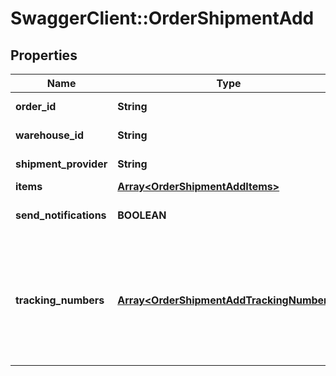 # SwaggerClient::OrderShipmentAdd

## Properties
Name | Type | Description | Notes
------------ | ------------- | ------------- | -------------
**order_id** | **String** | Defines the order for which the shipment will be created | 
**warehouse_id** | **String** | This parameter is used for selecting a warehouse where you need to set/modify a product quantity. | [optional] 
**shipment_provider** | **String** | Defines company name that provide tracking of shipment | [optional] 
**items** | [**Array&lt;OrderShipmentAddItems&gt;**](OrderShipmentAddItems.md) | Defines items in the order that will be shipped | [optional] 
**send_notifications** | **BOOLEAN** | Send notifications to customer after shipment was created | [optional] [default to false]
**tracking_numbers** | [**Array&lt;OrderShipmentAddTrackingNumbers&gt;**](OrderShipmentAddTrackingNumbers.md) | Defines shipment&#39;s tracking numbers that have to be added&lt;/br&gt; How set tracking numbers to appropriate carrier:&lt;ul&gt;&lt;li&gt;tracking_numbers[]&#x3D;a2c.demo1,a2c.demo2 - set default carrier&lt;/li&gt;&lt;li&gt;tracking_numbers[&lt;b&gt;carrier_id&lt;/b&gt;]&#x3D;a2c.demo - set appropriate carrier&lt;/li&gt;&lt;/ul&gt;To get the list of carriers IDs that are available in your store, use the &lt;a href &#x3D; \&quot;http://docs.api2cart.com/cart-info\&quot;&gt;cart.info&lt;/a &gt; method | [optional] 


